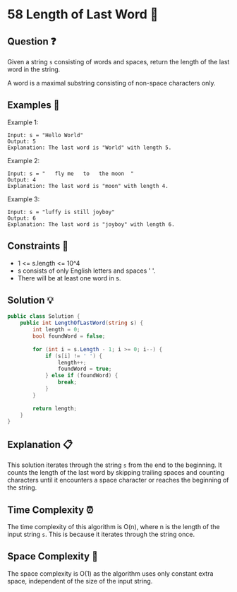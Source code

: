 # 58 Length of Last Word 📏

## Question ❓
Given a string `s` consisting of words and spaces, return the length of the last word in the string.

A word is a maximal substring consisting of non-space characters only.

## Examples 📝
Example 1:
```
Input: s = "Hello World"
Output: 5
Explanation: The last word is "World" with length 5.
```

Example 2:
```
Input: s = "   fly me   to   the moon  "
Output: 4
Explanation: The last word is "moon" with length 4.
```

Example 3:
```
Input: s = "luffy is still joyboy"
Output: 6
Explanation: The last word is "joyboy" with length 6.
```

## Constraints 🛑
- 1 <= s.length <= 10^4
- s consists of only English letters and spaces ' '.
- There will be at least one word in s.

## Solution 💡

```csharp
public class Solution {
    public int LengthOfLastWord(string s) {
        int length = 0;
        bool foundWord = false;
        
        for (int i = s.Length - 1; i >= 0; i--) {
            if (s[i] != ' ') {
                length++;
                foundWord = true;
            } else if (foundWord) {
                break;
            }
        }
        
        return length;
    }
}
```

## Explanation 📋
This solution iterates through the string `s` from the end to the beginning. It counts the length of the last word by skipping trailing spaces and counting characters until it encounters a space character or reaches the beginning of the string.

## Time Complexity ⏰
The time complexity of this algorithm is O(n), where n is the length of the input string `s`. This is because it iterates through the string once.

## Space Complexity 🚀
The space complexity is O(1) as the algorithm uses only constant extra space, independent of the size of the input string.
